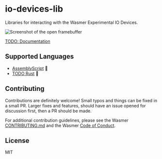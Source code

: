 # io-devices-lib

Libraries for interacting with the Wasmer Experimental IO Devices.

![Screenshot of the open framebuffer](./framebufferScreenshot.png)

[TODO: Documentation]()

## Supported Languages

* [AssemblyScript](./assemblyscript) 🚀
* [TODO Rust]() 🦀

## Contributing

Contributions are definitely welcome! Small typos and things can be fixed in a small PR. Larger fixes and features, should have an issue opened for discussion first, then a PR should be made. 

For additional contribution guidelines, please see the Wasmer [CONTRIBUTING.md](https://github.com/wasmerio/wasmer-js/blob/master/CONTRIBUTING.md) and the Wasmer [Code of Conduct](https://github.com/wasmerio/wasmer-js/blob/master/code-of-conduct.md).

## License

MIT

